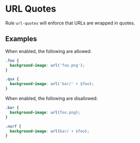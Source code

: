 # URL Quotes

Rule `url-quotes` will enforce that URLs are wrapped in quotes.

## Examples

When enabled, the following are allowed:

```scss
.foo {
  background-image: url('foo.png');
}

.qux {
  background-image: url('bar/' + $foo);
}

```

When enabled, the following are disallowed:

```scss
.bar {
  background-image: url(foo.png);
}

.norf {
  background-image: url(bar/ + $foo);
}

```
